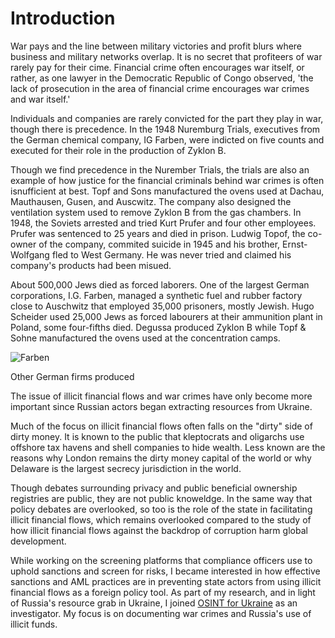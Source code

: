 # Introduction

War pays and the line between military victories and profit blurs where business and military networks overlap. It is no secret that profiteers of war rarely pay for their cime. Financial crime often encourages war itself, or rather, as one lawyer in the Democratic Republic of Congo observed, 'the lack of prosecution in the area of financial crime encourages war crimes and war itself.'


Individuals and companies are rarely convicted for the part they play in war, though there is precedence. In the 1948 Nuremburg Trials, executives from the German chemical company, IG Farben, were indicted on five counts and executed for their role in the production of Zyklon B.

Though we find precedence in the Nurember Trials, the trials are also an example of how justice for the financial criminals behind war crimes is often isnufficient at best. Topf and Sons manufactured the ovens used at Dachau, Mauthausen, Gusen, and Auscwitz. The company also designed the ventilation system used to remove Zyklon B from the gas chambers. In 1948, the Soviets arrested and tried Kurt Prufer and four other employees. Prufer was sentenced to 25 years and died in prison. Ludwig Topof, the co-owner of the company, commited suicide in 1945 and his brother, Ernst-Wolfgang fled to West Germany. He was never tried and claimed his company's products had been misued.   


About 500,000 Jews died as forced laborers. One of the largest German corporations, I.G. Farben, managed a synthetic fuel and rubber factory close to Auschwitz that employed 35,000 prisoners, mostly Jewish. Hugo Scheider used 25,000 Jews as forced labourers at their ammunition plant in Poland, some four-fifths died. Degussa produced Zyklon B while Topf & Sohne manufactured the ovens used at the concentration camps. 


![Farben](../assets/IG_FARBEN.jpg)



Other German firms produced 




The issue of illicit financial flows and war crimes have only become more important since
Russian actors began extracting resources from Ukraine. 

Much of the focus on illicit financial flows often falls on the "dirty" side of dirty money. It is known to the public that kleptocrats and oligarchs use offshore tax havens and shell companies to hide wealth. Less known are the reasons why London remains the dirty money capital of the world or why Delaware is the largest secrecy jurisdiction in the world. 

Though debates surrounding privacy and public beneficial ownership registries
are public, they are not public knoweldge. In the same way that policy debates
are overlooked, so too is the role of the state in facilitating illicit
financial flows, which remains overlooked compared to the study of how illicit
financial flows against the backdrop of corruption harm global development. 

While working on the screening platforms that compliance officers use to uphold
sanctions and screen for risks, I became interested in how effective sanctions
and AML practices are in preventing state actors from using illicit
financial flows as a foreign policy tool. As part of my research, and in light of Russia's resource grab in Ukraine, I joined [OSINT for Ukraine](https://www.osintforukraine.com/) as an investigator. My focus is on documenting war crimes and Russia's use of illicit funds. 




